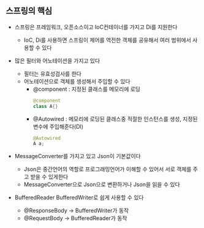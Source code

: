 ## 스프링의 핵심
- 스프링은 프레임워크, 오픈소스이고 IoC컨테이너를 가지고 Di를 지원한다
	- IoC, Di를 사용하면 스프링이 제어를 역전한 객체를 공유해서 여러 범위에서 사용할 수 있다
- 많은 필터와 어노테이션을 가지고 있다
	- 필터는 유효성검사를 한다
	- 어노테이션으로 객체를 생성해서 주입할 수 있다
		- @component : 지정된 클래스를 메모리에 로딩
			```java
			@component
			class A{}
			```
		- @Autowired : 메모리에 로딩된 클래스중 적절한 인스턴스를 생성, 지정된 변수에 주입해준다(DI)
			```java
			@Autowired
			A a;
			```

- MessageConverter를 가지고 있고 Json이 기본값이다
	- Json은 중간언어의 역할로 프로그래밍언어가 이해할 수 있어서 서로 객체를 주고 받을 수 있게한다
	- MessageConverter으로 Json으로 변환하거나 Json을 읽을 수 있다

- BufferedReader BufferedWriter로 쉽게 사용할 수 있다
	- @ResponseBody -> BufferedWriter가 동작
	- @RequestBody -> BufferedReader가 동작

